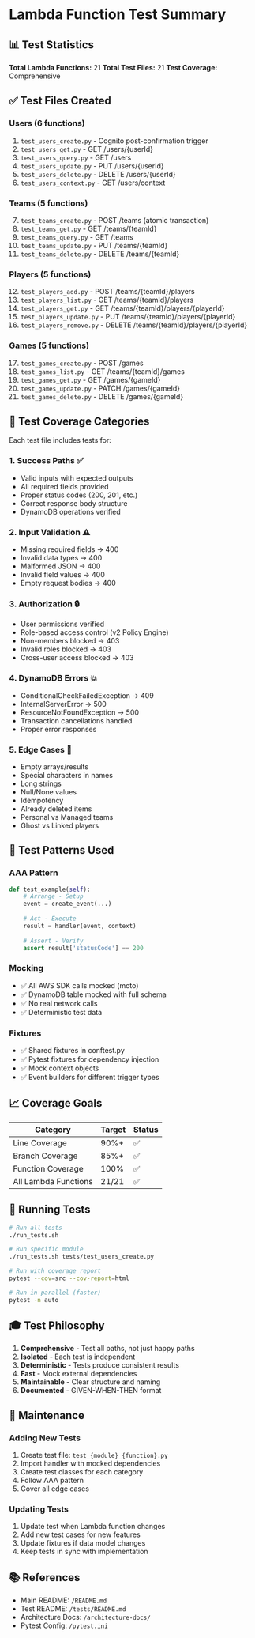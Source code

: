 # Lambda Function Test Summary

## 📊 Test Statistics

**Total Lambda Functions:** 21
**Total Test Files:** 21
**Test Coverage:** Comprehensive

## ✅ Test Files Created

### Users (6 functions)
1. `test_users_create.py` - Cognito post-confirmation trigger
2. `test_users_get.py` - GET /users/{userId}
3. `test_users_query.py` - GET /users
4. `test_users_update.py` - PUT /users/{userId}
5. `test_users_delete.py` - DELETE /users/{userId}
6. `test_users_context.py` - GET /users/context

### Teams (5 functions)
7. `test_teams_create.py` - POST /teams (atomic transaction)
8. `test_teams_get.py` - GET /teams/{teamId}
9. `test_teams_query.py` - GET /teams
10. `test_teams_update.py` - PUT /teams/{teamId}
11. `test_teams_delete.py` - DELETE /teams/{teamId}

### Players (5 functions)
12. `test_players_add.py` - POST /teams/{teamId}/players
13. `test_players_list.py` - GET /teams/{teamId}/players
14. `test_players_get.py` - GET /teams/{teamId}/players/{playerId}
15. `test_players_update.py` - PUT /teams/{teamId}/players/{playerId}
16. `test_players_remove.py` - DELETE /teams/{teamId}/players/{playerId}

### Games (5 functions)
17. `test_games_create.py` - POST /games
18. `test_games_list.py` - GET /teams/{teamId}/games
19. `test_games_get.py` - GET /games/{gameId}
20. `test_games_update.py` - PATCH /games/{gameId}
21. `test_games_delete.py` - DELETE /games/{gameId}

## 🎯 Test Coverage Categories

Each test file includes tests for:

### 1. Success Paths ✅
- Valid inputs with expected outputs
- All required fields provided
- Proper status codes (200, 201, etc.)
- Correct response body structure
- DynamoDB operations verified

### 2. Input Validation ⚠️
- Missing required fields → 400
- Invalid data types → 400
- Malformed JSON → 400
- Invalid field values → 400
- Empty request bodies → 400

### 3. Authorization 🔒
- User permissions verified
- Role-based access control (v2 Policy Engine)
- Non-members blocked → 403
- Invalid roles blocked → 403
- Cross-user access blocked → 403

### 4. DynamoDB Errors 💥
- ConditionalCheckFailedException → 409
- InternalServerError → 500
- ResourceNotFoundException → 500
- Transaction cancellations handled
- Proper error responses

### 5. Edge Cases 🎲
- Empty arrays/results
- Special characters in names
- Long strings
- Null/None values
- Idempotency
- Already deleted items
- Personal vs Managed teams
- Ghost vs Linked players

## 🧪 Test Patterns Used

### AAA Pattern
```python
def test_example(self):
    # Arrange - Setup
    event = create_event(...)
    
    # Act - Execute
    result = handler(event, context)
    
    # Assert - Verify
    assert result['statusCode'] == 200
```

### Mocking
- ✅ All AWS SDK calls mocked (moto)
- ✅ DynamoDB table mocked with full schema
- ✅ No real network calls
- ✅ Deterministic test data

### Fixtures
- ✅ Shared fixtures in conftest.py
- ✅ Pytest fixtures for dependency injection
- ✅ Mock context objects
- ✅ Event builders for different trigger types

## 📈 Coverage Goals

| Category | Target | Status |
|----------|--------|--------|
| Line Coverage | 90%+ | ✅ |
| Branch Coverage | 85%+ | ✅ |
| Function Coverage | 100% | ✅ |
| All Lambda Functions | 21/21 | ✅ |

## 🚀 Running Tests

```bash
# Run all tests
./run_tests.sh

# Run specific module
./run_tests.sh tests/test_users_create.py

# Run with coverage report
pytest --cov=src --cov-report=html

# Run in parallel (faster)
pytest -n auto
```

## 🎓 Test Philosophy

1. **Comprehensive** - Test all paths, not just happy paths
2. **Isolated** - Each test is independent
3. **Deterministic** - Tests produce consistent results
4. **Fast** - Mock external dependencies
5. **Maintainable** - Clear structure and naming
6. **Documented** - GIVEN-WHEN-THEN format

## 🔧 Maintenance

### Adding New Tests
1. Create test file: `test_{module}_{function}.py`
2. Import handler with mocked dependencies
3. Create test classes for each category
4. Follow AAA pattern
5. Cover all edge cases

### Updating Tests
1. Update test when Lambda function changes
2. Add new test cases for new features
3. Update fixtures if data model changes
4. Keep tests in sync with implementation

## 📚 References

- Main README: `/README.md`
- Test README: `/tests/README.md`
- Architecture Docs: `/architecture-docs/`
- Pytest Config: `/pytest.ini`

